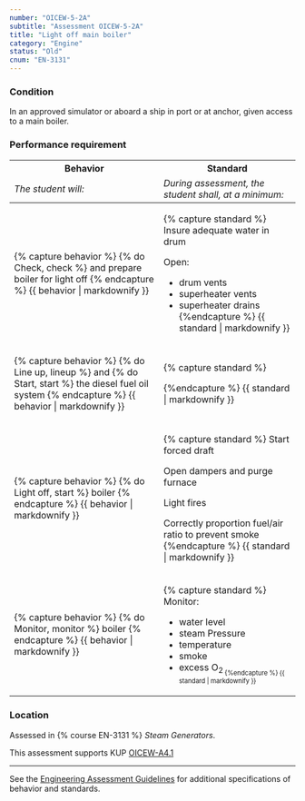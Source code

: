 ```yaml
---
number: "OICEW-5-2A"
subtitle: "Assessment OICEW-5-2A"
title: "Light off main boiler"
category: "Engine"
status: "Old"
cnum: "EN-3131"
---
```

### Condition

In an approved simulator or aboard a ship in port or at anchor, given access to a main boiler.

### Performance requirement 

<table width='100%' class='Guidelines'>
 <thead>
 <tr>
     <th class='thirty'>Behavior</th>
     <th class='seventy'>Standard</th>
 </tr>
 <tr>
     <td><em>The student will:</em></td>
     <td><em>During assessment, the student shall, at a minimum:</em></td>
 </tr>
 </thead>
 <tbody>
 

<tr><td>

{% capture behavior %}
{% do Check, check %} and prepare boiler for light off
{% endcapture %}
{{ behavior | markdownify }}

</td><td>

{% capture standard %}
Insure adequate water in drum

Open:

  * drum vents
  * superheater vents
  * superheater drains
{%endcapture %}
{{ standard | markdownify }}

</td></tr>



<tr><td>

{% capture behavior %}
{% do Line up, lineup %} and {% do Start, start %} the diesel fuel oil system
{% endcapture %}
{{ behavior | markdownify }}

</td><td>

{% capture standard %}

{%endcapture %}
{{ standard | markdownify }}

</td></tr>



<tr><td>

{% capture behavior %}
{% do Light off, start %} boiler
{% endcapture %}
{{ behavior | markdownify }}

</td><td>

{% capture standard %}
Start forced draft

Open dampers and purge furnace

Light fires

Correctly proportion fuel/air ratio to prevent smoke
{%endcapture %}
{{ standard | markdownify }}

</td></tr>



<tr><td>

{% capture behavior %}
{% do Monitor, monitor %} boiler
{% endcapture %}
{{ behavior | markdownify }}

</td><td>

{% capture standard %}
Monitor:

  * water level
  * steam Pressure
  * temperature
  * smoke
  * excess O<sub>2<sub>
{%endcapture %}
{{ standard | markdownify }}

</td></tr>



 </tbody>
 </table>

### Location

Assessed in  {% course  EN-3131 %}  *Steam Generators*.

This assessment supports KUP [OICEW-A4.1]({{site.baseurl}}/tables/31.html#OICEW-A4.1)

***



See the [Engineering Assessment Guidelines](guidelines) for additional specifications of behavior and standards.